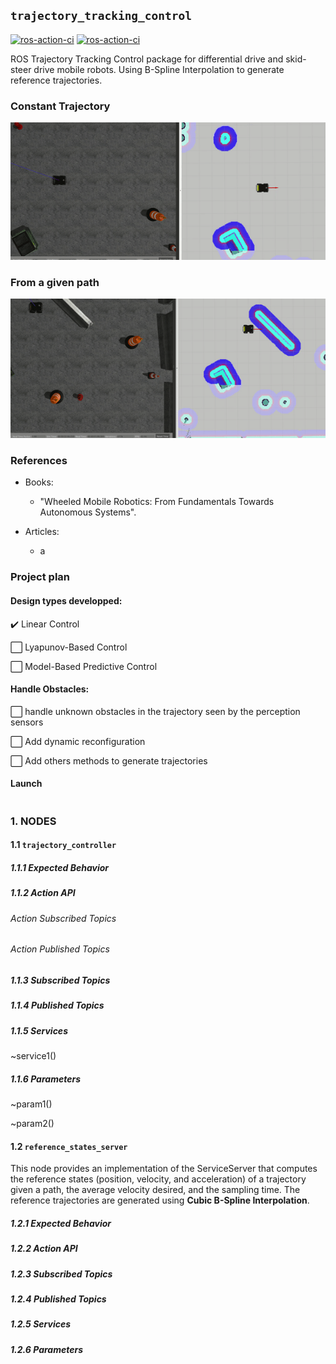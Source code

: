 ## ```trajectory_tracking_control```

[![ros-action-ci](https://github.com/rafaelbarretorb/trajectory_tracking_control/actions/workflows/action-ros-ci.yaml/badge.svg)](https://github.com/rafaelbarretorb/trajectory_tracking_control/actions/workflows/action-ros-ci.yaml) [![ros-action-ci](https://github.com/rafaelbarretorb/trajectory_tracking_control/actions/workflows/action-ros-ci.yaml/badge.svg)](https://github.com/rafaelbarretorb/trajectory_tracking_control/actions/workflows/action-ros-ci.yaml)

ROS Trajectory Tracking Control package for differential drive and skid-steer drive mobile robots. Using B-Spline Interpolation to generate reference trajectories.

### Constant Trajectory
![](docs/const_traj.gif)

### From a given path
![](docs/no_const_traj.gif)


### References

- Books:
  - "Wheeled Mobile Robotics: From Fundamentals Towards Autonomous Systems".

- Articles:
  - a
### Project plan
#### Design types developped:

:heavy_check_mark: Linear Control

⬜️ Lyapunov-Based Control

⬜️ Model-Based Predictive Control


#### Handle Obstacles:
⬜️ handle unknown obstacles in the trajectory seen by the perception sensors

⬜️ Add dynamic reconfiguration

⬜️ Add others methods to generate trajectories

#### Launch

```
```

### 1. NODES

#### 1.1 ```trajectory_controller```

##### 1.1.1 Expected Behavior

##### 1.1.2 Action API

###### Action Subscribed Topics

###### Action Published Topics

##### 1.1.3 Subscribed Topics

##### 1.1.4 Published Topics

##### 1.1.5 Services

~service1()


##### 1.1.6 Parameters
~param1()

~param2()

#### 1.2 ```reference_states_server```

This node provides an implementation of the ServiceServer that computes the reference states (position, velocity, and acceleration) of a trajectory given a path, the average velocity desired, and the sampling time. The reference trajectories are generated using **Cubic B-Spline Interpolation**.

##### 1.2.1 Expected Behavior

##### 1.2.2 Action API

##### 1.2.3 Subscribed Topics

##### 1.2.4 Published Topics

##### 1.2.5 Services

##### 1.2.6 Parameters